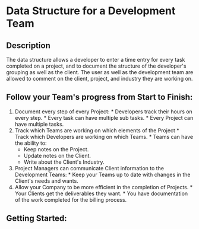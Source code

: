 # Data Structure for a Development Team

## Description

The data structure allows a developer to enter a time entry for every task completed on a project, and to document the structure of the developer's grouping as well as the client. The user as well as the development team are allowed to comment on the client, project, and industry they are working on.

## Follow your Team's progress from Start to Finish:
  1. Document every step of every Project:
    * Developers track their hours on every step.
    * Every task can have multiple sub tasks.
    * Every Project can have multiple tasks.
  2. Track which Teams are working on which elements of the Project
    * Track which Developers are working on which Teams.
    * Teams can have the ability to:
        * Keep notes on the Project.
        * Update notes on the Client.
        * Write about the Client's Industry.
  3. Project Managers can communicate Client information to the Development Teams:
    * Keep your Teams up to date with changes in the Client's needs and wants.
  4. Allow your Company to be more efficient in the completion of Projects.
    * Your Clients get the deliverables they want.
    * You have documentation of the work completed for the billing process.

## Getting Started:
